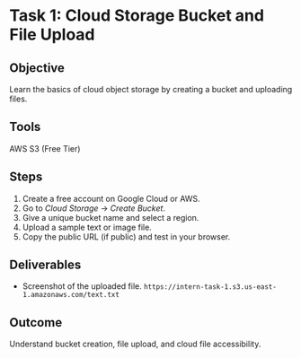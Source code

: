 # Task 1: Cloud Storage Bucket and File Upload

## Objective
Learn the basics of cloud object storage by creating a bucket and uploading files.

## Tools
 AWS S3 (Free Tier)

## Steps
1. Create a free account on Google Cloud or AWS.
2. Go to *Cloud Storage* → *Create Bucket*.
3. Give a unique bucket name and select a region.
4. Upload a sample text or image file.
5. Copy the public URL (if public) and test in your browser.

## Deliverables
- Screenshot of the uploaded file.
`https://intern-task-1.s3.us-east-1.amazonaws.com/text.txt`

## Outcome
Understand bucket creation, file upload, and cloud file accessibility.
